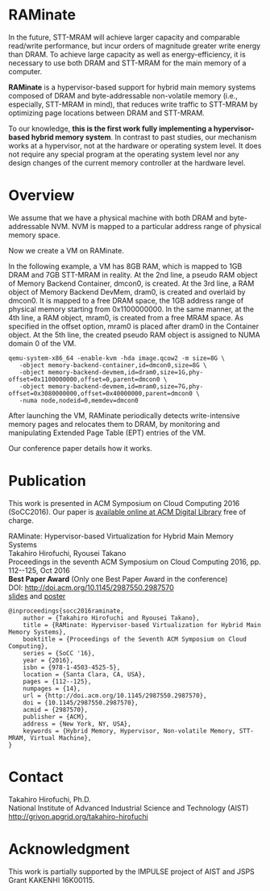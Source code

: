 # RAMinate

In the future, STT-MRAM will achieve larger capacity and comparable read/write
performance, but incur orders of magnitude greater write energy than DRAM. To
achieve large capacity as well as energy-efficiency, it is necessary to use
both DRAM and STT-MRAM for the main memory of a computer.

**RAMinate** is a hypervisor-based support for hybrid main memory systems composed
of DRAM and byte-addressable non-volatile memory (i.e., especially, STT-MRAM in
mind), that reduces write traffic to STT-MRAM by optimizing page locations between
DRAM and STT-MRAM.

To our knowledge, **this is the first work fully implementing a hypervisor-based
hybrid memory system**.
In contrast to past studies, our mechanism works at a hypervisor, not at the
hardware or operating system level.  It does not require any special program at
the operating system level nor any design changes of the current memory
controller at the hardware level.


# Overview



We assume that we have a physical machine with both DRAM and byte-addressable NVM.
NVM is mapped to a particular address range of physical memory space.

Now we create a VM on RAMinate.

In the following example, a VM has 8GB RAM, which is mapped to 1GB DRAM and 7GB STT-MRAM in reality.
At the 2nd line, a pseudo RAM object of Memory Backend Container, dmcon0, is created.
At the 3rd line, a RAM object of Memory Backend DevMem, dram0, is created and overlaid by dmcon0.
It is mapped to a free DRAM space, the 1GB address range of physical memory starting from 0x1100000000.
In the same manner, at the 4th line, a RAM object, mram0, is created from a free MRAM space.
As specified in the offset option, mram0 is placed after dram0 in the Container object.
At the 5th line, the created pseudo RAM object is assigned to NUMA domain 0 of the VM.


```
qemu-system-x86_64 -enable-kvm -hda image.qcow2 -m size=8G \
   -object memory-backend-container,id=dmcon0,size=8G \
   -object memory-backend-devmem,id=dram0,size=1G,phy-offset=0x1100000000,offset=0,parent=dmcon0 \
   -object memory-backend-devmem,id=mram0,size=7G,phy-offset=0x3080000000,offset=0x40000000,parent=dmcon0 \
   -numa node,nodeid=0,memdev=dmcon0
```


After launching the VM, RAMinate periodically detects write-intensive memory
pages and relocates them to DRAM, by monitoring and manipulating Extended Page
Table (EPT) entries of the VM.

Our conference paper details how it works.


# Publication

This work is presented in ACM Symposium on Cloud Computing 2016 (SoCC2016).
Our paper is [available online at ACM Digital Library](http://doi.acm.org/10.1145/2987550.2987570) free of charge.

RAMinate: Hypervisor-based Virtualization for Hybrid Main Memory Systems  
Takahiro Hirofuchi, Ryousei Takano  
Proceedings in the seventh ACM Symposium on Cloud Computing 2016, pp. 112--125, Oct 2016  
**Best Paper Award** (Only one Best Paper Award in the conference)  
DOI: http://doi.acm.org/10.1145/2987550.2987570  
[slides](assets/socc2016-raminate-talk-slides.pdf) and [poster](assets/socc2016-raminate-poster.pdf)


```
@inproceedings{socc2016raminate,
	author = {Takahiro Hirofuchi and Ryousei Takano},
	title = {RAMinate: Hypervisor-based Virtualization for Hybrid Main Memory Systems},
	booktitle = {Proceedings of the Seventh ACM Symposium on Cloud Computing},
	series = {SoCC '16},
	year = {2016},
	isbn = {978-1-4503-4525-5},
	location = {Santa Clara, CA, USA},
	pages = {112--125},
	numpages = {14},
	url = {http://doi.acm.org/10.1145/2987550.2987570},
	doi = {10.1145/2987550.2987570},
	acmid = {2987570},
	publisher = {ACM},
	address = {New York, NY, USA},
	keywords = {Hybrid Memory, Hypervisor, Non-volatile Memory, STT-MRAM, Virtual Machine},
}
```

# Contact

Takahiro Hirofuchi, Ph.D.  
National Institute of Advanced Industrial Science and Technology (AIST)  
http://grivon.apgrid.org/takahiro-hirofuchi


# Acknowledgment

This work is partially supported by the IMPULSE project of AIST and JSPS Grant KAKENHI 16K00115.
